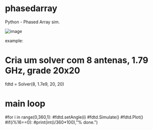 # phasedarray
Python - Phased Array sim.

![image](https://user-images.githubusercontent.com/58897843/141658053-4b2cb75f-d344-4d3c-9eaa-75fd925bad3d.png)


example: 

# Cria um solver com 8 antenas, 1.79 GHz, grade 20x20
fdtd = Solver(8, 1.7e9, 20, 20)

# main loop


#for i in range(0,360,1):
   #fdtd.setAngle(i)
   #fdtd.Simulate()
   #fdtd.Plot()
   #if(i%16==0):
      #print(int(i/360*100),"% done.")
